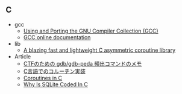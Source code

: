## C

+ gcc
    + [Using and Porting the GNU Compiler Collection (GCC)](http://www.asahi-net.or.jp/~wg5k-ickw/html/online/gcc-2.95.2/gcc_toc.html)
    + [GCC online documentation](https://gcc.gnu.org/onlinedocs/)
+ lib
    + [A blazing fast and lightweight C asymmetric coroutine library](https://github.com/hnes/libaco)
+ Article
    + [CTFのための gdb/gdb-peda 頻出コマンドのメモ](http://t3rry.hatenablog.com/entry/2017/07/19/010844)
    + [C言語でのコルーチン実装](http://www.spice-elec.com/Z80/multi_task/mult_task02.html)
    + [Coroutines in C](https://www.chiark.greenend.org.uk/~sgtatham/coroutines.html)
    + [Why Is SQLite Coded In C](https://sqlite.org/whyc.html)
